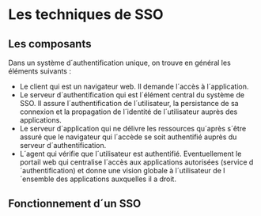 # Les techniques de SSO
## Les composants
Dans un système d´authentification unique, on trouve en général les éléments suivants : 
- Le client qui est un navigateur web. Il demande l´accès à l´application. 
- Le serveur d´authentification qui est l´élément central du système de SSO. Il assure l´authentification de l´utilisateur, la persistance de sa connexion et la propagation de l´identité de l´utilisateur auprès des applications. 
- Le serveur d´application qui ne délivre les ressources qu´après s´être assuré que le navigateur qui l´accède se soit authentifié auprès du serveur d´authentification. 
- L´agent qui vérifie que l´utilisateur est authentifié. 
Eventuellement le portail web qui centralise l´accès aux applications autorisées (service d´authentification) et donne une vision globale à l´utilisateur de l´ensemble des applications auxquelles il a droit. 

## Fonctionnement d´un SSO

